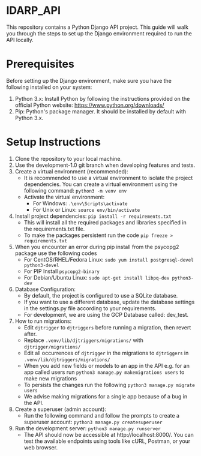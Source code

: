 # IDARP_API

This repository contains a Python Django API project. 
This guide will walk you through the steps to set up the Django environment required to run the API locally.

# Prerequisites
Before setting up the Django environment, make sure you have the following installed on your system:
1. Python 3.x: Install Python by following the instructions provided on the official Python website: https://www.python.org/downloads/
2. Pip: Python's package manager. It should be installed by default with Python 3.x.

# Setup Instructions
1. Clone the repository to your local machine.
2. Use the development-1.0 git branch when developing features and tests.
3. Create a virtual environment (recommended):
   - It is recommended to use a virtual environment to isolate the project dependencies. You can create a virtual environment using the following command: `python3 -m venv env`
   - Activate the virtual environment:
     - For Windows: `.\env\Scripts\activate`
     - For Unix or Linux: `source env/bin/activate`
4. Install project dependencies: `pip install -r requirements.txt`
   - This will install all the required packages and libraries specified in the requirements.txt file.
   - To make the packages persistent run the code `pip freeze > requirements.txt`
5. When you encounter an error during pip install from the psycopg2 package use the following codes
   - For CentOS/RHEL/Fedora Linux: `sudo yum install postgresql-devel python3-devel`
   - For PIP Install `psycopg2-binary`
   - For Debian/Ubuntu Linux: `sudo apt-get install libpq-dev python3-dev`
6. Database Configuration:
   - By default, the project is configured to use a SQLite database. 
   - If you want to use a different database, update the database settings in the settings.py file according to your requirements.
   - For development, we are using the GCP Database called: dev_test.
7. How to run migrations:
   - Edit `djtrigger` to `djtriggers` before running a migration, then revert after.
   - Replace `.venv/lib/djtriggers/migrations/` with `djtrigger/migrations/`
   - Edit all occurrences of `djtrigger` in the migrations to `djtriggers` in `.venv/lib/djtriggers/migrations/`
   - When you add new fields or models to an app in the API e.g. for an app called users run `python3 manage.py makemigrations users` to make new migrations
   - To persists the changes run the following `python3 manage.py migrate users`
   - We advise making migrations for a single app because of a bug in the API.
8. Create a superuser (admin account):
   - Run the following command and follow the prompts to create a superuser account: `python3 manage.py createsuperuser`
9. Run the development server: `python3 manage.py runserver`
   - The API should now be accessible at http://localhost:8000/. You can test the available endpoints using tools like cURL, Postman, or your web browser.

